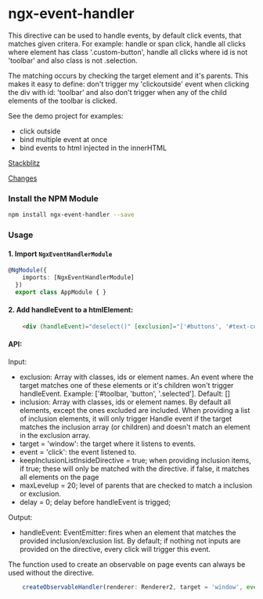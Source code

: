 

# ngx-event-handler

This directive can be used to handle events, by default click events, that matches given critera.
For example: handle or span click, handle all clicks where element has class '.custom-button',
handle all clicks where id is not 'toolbar' and also class is not .selection.

The matching occurs by checking the target element and it's parents.
This makes it easy to define: don't trigger my 'clickoutside' event when clicking the div with id: 'toolbar' and also don't trigger when any of the child elements of the toolbar is clicked.

See the demo project for examples:
- click outside
- bind multiple event at once
- bind events to html injected in the innerHTML 

<a href="https://stackblitz.com/edit/ngx-event-handler">Stackblitz</a>


<a href="https://github.com/Marcelh1983/angular-event-handler/blob/master/changelog.md">Changes</a>

### Install the NPM Module
```sh
npm install ngx-event-handler --save
```

### Usage

#### 1. Import `NgxEventHandlerModule` 

```ts
@NgModule({
    imports: [NgxEventHandlerModule]
  })
  export class AppModule { }
```

#### 2. Add handleEvent to a htmlElement:

```html
    <div (handleEvent)="deselect()" [exclusion]="['#buttons', '#text-control']">
``` 

#### API:

Input: 



- exclusion: Array<string> with classes, ids or element names. An event where the target matches one of these elements or it's children won't trigger handleEvent. Example: ['#toolbar, 'button', '.selected']. Default: []
- inclusion: Array<string> with classes, ids or element names. By default all elements, except the ones excluded are included. When providing a list of inclusion elements, it will only trigger Handle event if the target matches the inclusion array (or children) and doesn't match an element in the exclusion array.
- target = 'window': the target where it listens to events.
- event = 'click': the event listened to.
- keepInclusionListInsideDirective = true; when providing inclusion items, if true; these will only be matched with the directive. if false, it matches all elements on the page
- maxLevelup = 20; level of parents that are checked to match a inclusion or exclusion.
- delay = 0; delay before handleEvent is trigged;


Output:
- handleEvent: EventEmitter<HTMLElement>: fires when an element that matches the provided inclusion/exclusion list. By default; if nothing not inputs are provided on the directive, every click will trigger this event.


The function used to create an observable on page events can always be used without the directive.

```js
    createObservableHandler(renderer: Renderer2, target = 'window', event = 'click', delayMs = 0)
```